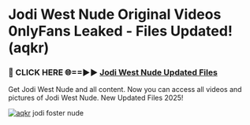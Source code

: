 # Jodi West Nude Original Videos 0nlyFans Leaked - Files Updated! (aqkr)

<h3>🔴 CLICK HERE 🌐==►► <a href="https://tinyurl.com/yc6ubb5a" rel="nofollow">Jodi West Nude Updated Files</a></h3>

Get Jodi West Nude and all content. Now you can access all videos and pictures of Jodi West Nude. New Updated Files 2025!

[![aqkr](https://i.imgur.com/7eu0CRL.gif)](https://tinyurl.com/yc6ubb5a)
jodi foster nude
